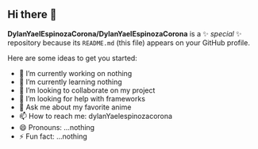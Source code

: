 ## Hi there 👋


**DylanYaelEspinozaCorona/DylanYaelEspinozaCorona** is a ✨ _special_ ✨ repository because its `README.md` (this file) appears on your GitHub profile.

Here are some ideas to get you started:

- 🔭 I’m currently working on nothing
- 🌱 I’m currently learning nothing
- 👯 I’m looking to collaborate on my project
- 🤔 I’m looking for help with frameworks
- 💬 Ask me about my favorite anime
- 📫 How to reach me: dylanYaelespinozacorona
- 😄 Pronouns: ...nothing
- ⚡ Fun fact: ...nothing

